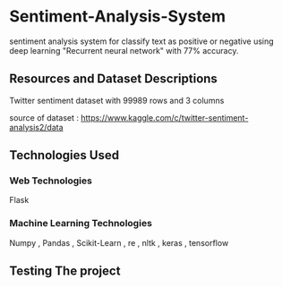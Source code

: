 # Sentiment-Analysis-System
sentiment analysis system for classify text as positive or negative using deep learning "Recurrent neural network" with 77% accuracy.

## Resources and Dataset Descriptions
Twitter sentiment dataset with 99989 rows and 3 columns

source of dataset : https://www.kaggle.com/c/twitter-sentiment-analysis2/data 

## Technologies Used
### Web Technologies
Flask
### Machine Learning Technologies
Numpy , Pandas , Scikit-Learn , re , nltk ,
keras , tensorflow

## Testing The project 


